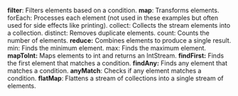 **filter**: Filters elements based on a condition.
**map**: Transforms elements.
forEach: Processes each element (not used in these examples but often used for side effects like printing).
collect: Collects the stream elements into a collection.
distinct: Removes duplicate elements.
count: Counts the number of elements.
**reduce:** Combines elements to produce a single result.
min: Finds the minimum element.
max: Finds the maximum element.
**mapToInt:** Maps elements to int and returns an IntStream.
**findFirst:** Finds the first element that matches a condition.
**findAny:** Finds any element that matches a condition.
**anyMatch**: Checks if any element matches a condition.
**flatMap**: Flattens a stream of collections into a single stream of elements.